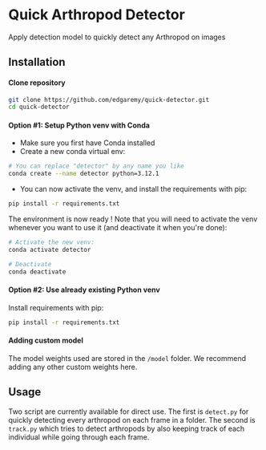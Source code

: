 # Quick Arthropod Detector
Apply detection model to quickly detect any Arthropod on images

## Installation

#### Clone repository

```bash
git clone https://github.com/edgaremy/quick-detector.git
cd quick-detector
```

#### Option #1: Setup Python venv with Conda

- Make sure you first have Conda installed
- Create a new conda virtual env:
```bash
# You can replace "detector" by any name you like
conda create --name detector python=3.12.1
```
- You can now activate the venv, and install the requirements with pip:
```bash
pip install -r requirements.txt
```

The environment is now ready ! Note that you will need to activate the venv whenever you want to use it (and deactivate it when you're done):
```bash
# Activate the new venv:
conda activate detector

# Deactivate
conda deactivate
```

#### Option #2: Use already existing Python venv

Install requirements with pip:
```bash
pip install -r requirements.txt
```
#### Adding custom model

The model weights used are stored in the `/model` folder. We recommend adding any other custom weights here.

## Usage

Two script are currently available for direct use. The first is `detect.py` for quickly detecting every arthropod on each frame in a folder. The second is `track.py` which tries to detect arthropods by also keeping track of each individual while going through each frame.

